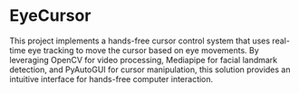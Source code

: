 # EyeCursor
This project implements a hands-free cursor control system that uses real-time eye tracking to move the cursor based on eye movements. By leveraging OpenCV for video processing, Mediapipe for facial landmark detection, and PyAutoGUI for cursor manipulation, this solution provides an intuitive interface for hands-free computer interaction.
